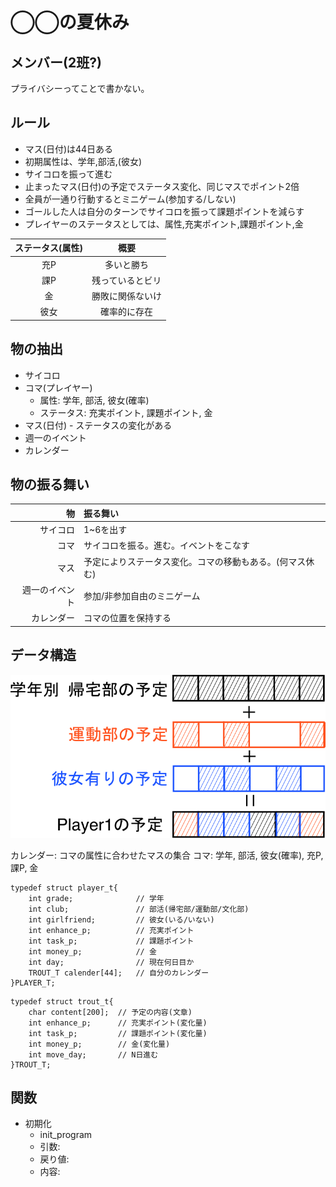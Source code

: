 # ◯◯の夏休み

## メンバー(2班?)
プライバシーってことで書かない。

## ルール
- マス(日付)は44日ある
- 初期属性は、学年,部活,(彼女)
- サイコロを振って進む
- 止まったマス(日付)の予定でステータス変化、同じマスでポイント2倍
- 全員が一通り行動するとミニゲーム(参加する/しない)
- ゴールした人は自分のターンでサイコロを振って課題ポイントを減らす
- プレイヤーのステータスとしては、属性,充実ポイント,課題ポイント,金

| ステータス(属性) | 概要 |
|:-:|:-:|
|充P|多いと勝ち|
|課P|残っているとビリ|
|金| 勝敗に関係ないけ|
|彼女|確率的に存在|

## 物の抽出
- サイコロ
- コマ(プレイヤー)
	- 属性: 学年, 部活, 彼女(確率)
	- ステータス: 充実ポイント, 課題ポイント, 金
- マス(日付) - ステータスの変化がある
- 週一のイベント
- カレンダー

## 物の振る舞い
| 物 | 振る舞い |
|--:|:--|
|サイコロ|1~6を出す|
|コマ|サイコロを振る。進む。イベントをこなす|
|マス|予定によりステータス変化。コマの移動もある。(何マス休む)|
|週一のイベント|参加/非参加自由のミニゲーム|
|カレンダー|コマの位置を保持する|

## データ構造

![各個人のカレンダー](https://raw.githubusercontent.com/SoftwareGroup2/XXXNatsu/master/img/calender.png)

カレンダー: コマの属性に合わせたマスの集合
コマ: 学年, 部活, 彼女(確率), 充P, 課P, 金

```コマ
typedef struct player_t{
	int grade;				// 学年
	int club;				// 部活(帰宅部/運動部/文化部)
	int girlfriend;			// 彼女(いる/いない)
	int enhance_p;			// 充実ポイント
	int task_p;				// 課題ポイント
	int money_p;			// 金
	int day;				// 現在何日目か
	TROUT_T calender[44];	// 自分のカレンダー
}PLAYER_T;
```

```マス
typedef struct trout_t{
	char content[200];	// 予定の内容(文章)
	int enhance_p;		// 充実ポイント(変化量)
	int task_p;			// 課題ポイント(変化量)
	int money_p;		// 金(変化量)
	int move_day;		// N日進む
}TROUT_T;
```

## 関数

- 初期化
	- init_program
	- 引数:
	- 戻り値:
	- 内容: